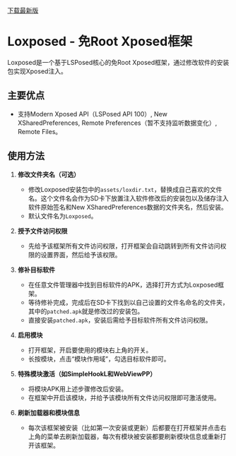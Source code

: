 [下载最新版](http://jkx.dotcog.nhely.hu/d/loxposed.apk)

# Loxposed - 免Root Xposed框架

Loxposed是一个基于LSPosed核心的免Root Xposed框架，通过修改软件的安装包实现Xposed注入。

## 主要优点

- 支持Modern Xposed API（LSPosed API 100）, New XSharedPreferences, Remote Preferences（暂不支持监听数据变化）, Remote Files。

## 使用方法

1. **修改文件夹名（可选）**  
   - 修改Loxposed安装包中的`assets/loxdir.txt`，替换成自己喜欢的文件名。这个文件名会作为SD卡下放置注入软件修改后的安装包以及储存注入软件原始签名和New XSharedPreferences数据的文件夹名，然后安装。  
   - 默认文件名为`Loxposed`。

2. **授予文件访问权限**  
   - 先给予该框架所有文件访问权限，打开框架会自动跳转到所有文件访问权限的设置界面，然后给予该权限。

3. **修补目标软件**  
   - 在任意文件管理器中找到目标软件的APK，选择打开方式为Loxposed框架。
   - 等待修补完成，完成后在SD卡下找到以自己设置的文件名命名的文件夹，其中的`patched.apk`就是修改过的安装包。
   - 直接安装`patched.apk`，安装后需给予目标软件所有文件访问权限。

4. **启用模块**  
   - 打开框架，开启要使用的模块右上角的开关。
   - 长按模块，点击“模块作用域”，勾选目标软件即可。

5. **特殊模块激活（如SimpleHookL和WebViewPP）**  
   - 将模块APK用上述步骤修改后安装。
   - 在框架中开启该模块，并给予该模块所有文件访问权限即可激活使用。

6. **刷新加载器和模块信息**
   - 每次该框架被安装（比如第一次安装或更新）后都要在打开框架并点击右上角的菜单去刷新加载器，每次有模块被安装都要刷新模块信息或重新打开该框架。